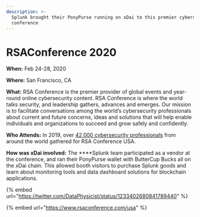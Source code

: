 ```yaml
---
description: >-
  Splunk brought their PonyPurse running on xDai to this premier cybersecurity
  conference
---
```


# RSAConference 2020

**When:** Feb 24-28, 2020

**Where:** San Francisco, CA

**What:**  RSA Conference is the premier provider of global events and year-round online cybersecurity content. RSA Conference is where the world talks security, and leadership gathers, advances and emerges. Our mission is to facilitate conversations among the world’s cybersecurity professionals about current and future concerns, ideas and solutions that will help enable individuals and organizations to succeed and grow safely and confidently.   
  
**Who Attends:** In 2019, over [42,000 cybersecurity professionals](https://www.rsaconference.com/about/press-releases/28th-annual-rsa-conference-brought-together-top) from around the world gathered for RSA Conference USA.  
  
**How was xDai involved:** The ****Splunk team participated as a vendor at the conference, and ran their PonyPurse wallet with ButterCup Bucks all on the xDai chain. This allowed booth visitors to purchase Splunk goods and learn about monitoring tools and data dashboard solutions for blockchain applications.

{% embed url="https://twitter.com/DataPhysicist/status/1233402680841789440" %}

{% embed url="https://www.rsaconference.com/usa" %}



